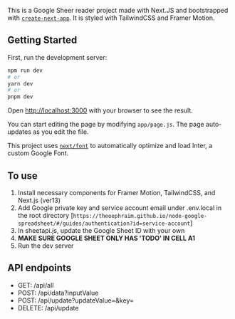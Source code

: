 This is a Google Sheer reader project made with Next.JS and bootstrapped with [`create-next-app`](https://github.com/vercel/next.js/tree/canary/packages/create-next-app).
It is styled with TailwindCSS and Framer Motion. 

## Getting Started

First, run the development server:

```bash
npm run dev
# or
yarn dev
# or
pnpm dev
```

Open [http://localhost:3000](http://localhost:3000) with your browser to see the result.

You can start editing the page by modifying `app/page.js`. The page auto-updates as you edit the file.

This project uses [`next/font`](https://nextjs.org/docs/basic-features/font-optimization) to automatically optimize and load Inter, a custom Google Font.

## To use
1. Install necessary components for Framer Motion, TailwindCSS, and Next.js (ver13)
2. Add Google private key and service account email under .env.local in the root directory [`https://theoephraim.github.io/node-google-spreadsheet/#/guides/authentication?id=service-account`]
3. In sheetapi.js, update the Google Sheet ID with your own
4. **MAKE SURE GOOGLE SHEET ONLY HAS 'TODO' IN CELL A1**
5. Run the dev server

## API endpoints
- GET: /api/all
- POST: /api/data?inputValue
- POST: /api/update?updateValue=&key=
- DELETE: /api/update
